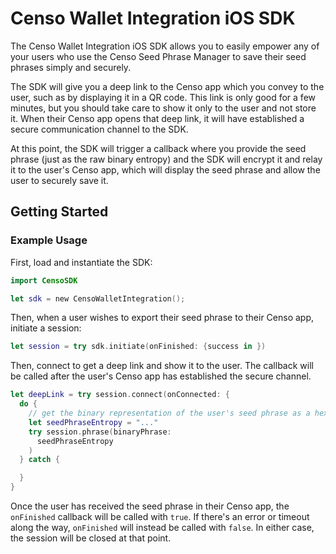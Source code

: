 # Censo Wallet Integration iOS SDK

The Censo Wallet Integration iOS SDK allows you to easily empower any of your users who use the
Censo Seed Phrase Manager to save their seed phrases simply and securely.

The SDK will give you a deep link to the Censo app which you convey to the user, such as by
displaying it in a QR code. This link is only good for a few minutes, but you should take
care to show it only to the user and not store it. When their Censo app opens that deep link,
it will have established a secure communication channel to the SDK.

At this point, the SDK will trigger a callback where you provide the seed phrase (just as the
raw binary entropy) and the SDK will encrypt it and relay it to the user's Censo app, which
will display the seed phrase and allow the user to securely save it.

## Getting Started

### Example Usage

First, load and instantiate the SDK:

```swift
import CensoSDK

let sdk = new CensoWalletIntegration();
```

Then, when a user wishes to export their seed phrase to their Censo app, initiate a session:

```swift
let session = try sdk.initiate(onFinished: {success in })
```

Then, connect to get a deep link and show it to the user. The callback will be called after the
user's Censo app has established the secure channel.

```swift
let deepLink = try session.connect(onConnected: {
  do {
    // get the binary representation of the user's seed phrase as a hex number
    let seedPhraseEntropy = "..."
    try session.phrase(binaryPhrase:
      seedPhraseEntropy
    )
  } catch {

  }
}
```

Once the user has received the seed phrase in their Censo app, the `onFinished` callback
will be called with `true`. If there's an error or timeout along the way, `onFinished`
will instead be called with `false`. In either case, the session will be closed at that
point.
